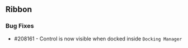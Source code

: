 ## Ribbon 

### Bug Fixes

* \#208161 - Control is now visible when docked inside `Docking Manager` 